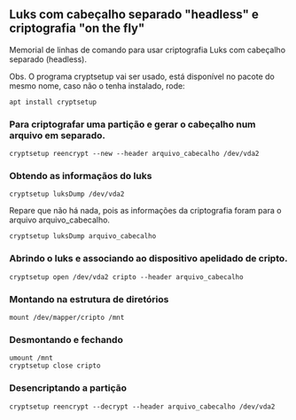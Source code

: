 ## Luks com cabeçalho separado "headless" e criptografia "on the fly"

Memorial de linhas de comando para usar criptografia Luks com cabeçalho separado (headless).

Obs. O programa cryptsetup vai ser usado, está disponível no pacote do mesmo nome, caso não o tenha instalado, rode:
```
apt install cryptsetup
```

### Para criptografar uma partição e gerar o cabeçalho num arquivo em separado.

```
cryptsetup reencrypt --new --header arquivo_cabecalho /dev/vda2
```

### Obtendo as informaçãos do luks
```
cryptsetup luksDump /dev/vda2
```
Repare que não há nada, pois as informações da criptografia foram para o arquivo arquivo_cabecalho.
```
cryptsetup luksDump arquivo_cabecalho
```

### Abrindo o luks e associando ao dispositivo apelidado de cripto.
```
cryptsetup open /dev/vda2 cripto --header arquivo_cabecalho
```

### Montando na estrutura de diretórios
```
mount /dev/mapper/cripto /mnt
```

### Desmontando e fechando
```
umount /mnt
cryptsetup close cripto
```

### Desencriptando a partição
```
cryptsetup reencrypt --decrypt --header arquivo_cabecalho /dev/vda2
```

